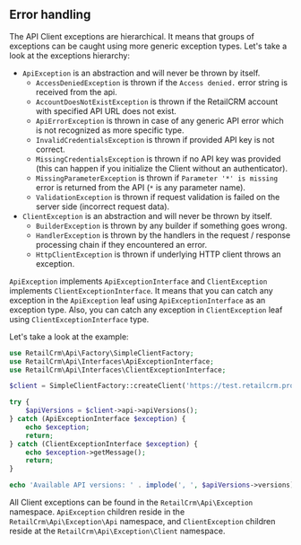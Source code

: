## Error handling

The API Client exceptions are hierarchical. It means that groups of exceptions can be caught using more generic exception types. 
Let's take a look at the exceptions hierarchy:

- `ApiException` is an abstraction and will never be thrown by itself.
  - `AccessDeniedException` is thrown if the `Access denied.` error string is received from the api.
  - `AccountDoesNotExistException` is thrown if the RetailCRM account with specified API URL does not exist.
  - `ApiErrorException` is thrown in case of any generic API error which is not recognized as more specific type.
  - `InvalidCredentialsException` is thrown if provided API key is not correct.
  - `MissingCredentialsException` is thrown if no API key was provided (this can happen if you initialize the Client without an authenticator).
  - `MissingParameterException` is thrown if `Parameter '*' is missing` error is returned from the API (`*` is any parameter name).
  - `ValidationException` is thrown if request validation is failed on the server side (incorrect request data).
- `ClientException` is an abstraction and will never be thrown by itself.
  - `BuilderException` is thrown by any builder if something goes wrong.
  - `HandlerException` is thrown by the handlers in the request / response processing chain if they encountered an error.
  - `HttpClientException` is thrown if underlying HTTP client throws an exception.

`ApiException` implements `ApiExceptionInterface` and `ClientException` implements `ClientExceptionInterface`. 
It means that you can catch any exception in the `ApiException` leaf using `ApiExceptionInterface` as an exception type. 
Also, you can catch any exception in `ClientException` leaf using `ClientExceptionInterface` type.  

Let's take a look at the example:
```php
use RetailCrm\Api\Factory\SimpleClientFactory;
use RetailCrm\Api\Interfaces\ApiExceptionInterface;
use RetailCrm\Api\Interfaces\ClientExceptionInterface;

$client = SimpleClientFactory::createClient('https://test.retailcrm.pro', 'apiKey');

try {
    $apiVersions = $client->api->apiVersions();
} catch (ApiExceptionInterface $exception) {
    echo $exception;
    return;
} catch (ClientExceptionInterface $exception) {
    echo $exception->getMessage();
    return;
}

echo 'Available API versions: ' . implode(', ', $apiVersions->versions);
```

All Client exceptions can be found in the `RetailCrm\Api\Exception` namespace. `ApiException` children reside in the `RetailCrm\Api\Exception\Api` namespace, 
and `ClientException` children reside at the `RetailCrm\Api\Exception\Client` namespace.
